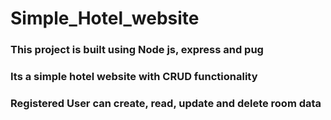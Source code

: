 # Simple_Hotel_website
### This project is built using Node js, express and pug
### Its a simple hotel website with CRUD functionality
### Registered  User can create, read, update and delete room data

